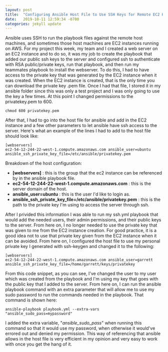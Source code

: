 ```yaml
---
layout: post
title:  "Configuring Ansible Host File to Use SSH Keys for Remote EC2 Host"
date:   2019-10-11 12:59:34 -0700
categories: jekyll update
---
```

 
Ansible uses SSH to run the playbook files against the remote host machines, and sometimes those host machines are EC2 instances running
on AWS.  For my project this week, my team and I created a web server on an EC2 instance and to do so, it was my job to create the playbook that added our public ssh keys to the server and configured ssh to authenticate with RSA public/private keys, run that playbook, and then run my teammates playbook to install the webserver.  To do this, I had to have access to the private key that was generated by the EC2 instance when it was created.  When the EC2 instance is created, that is the only time you can download the private key .pem file.  Once I had that file, I stored it in my ansible folder since this was only a test project and I was only going to use the key a few times.  At this point I changed permissions to the privatekey.pem to 600.
```
chmod 600 privatekey.pem
```
After that, I had to go into the host file for ansible and add in the EC2 instance and a few other parameters to let ansible have ssh access to the server.  Here's what an example of the lines I had to add to the host file should look like:
```
[webservers]
ec2-54-12-244-22-west-1.compute.amazonaws.com ansible_user=ubuntu ansible_ssh_private_key_file=/etc/ansible/privatekey.pem
```
Breakdown of the host configuration:
- **[webservers]** : this is the group that the ec2 instance can be referenced by in the ansible playbook file.
- **ec2-54-12-244-22-west-1.compute.amazonaws.com** : this is the server domain of the host.
- **ansible_user=ubuntu** : this is the user I'd like to login as.
- **ansible_ssh_private_key_file=/etc/ansible/privatekey.pem** : this is the path to the private key I'm using to access the server through ssh.

After I privided this information I was able to run my ssh.yml playbook that would add the needed users, their admin permissions, and their public keys to the server.  From here on, I no longer needed to use the private key that was given to me from the EC2 instance creation.  For good practice, it is a good idea not to use that private key given from the EC2 instance when it can be avoided.  From here on, I configured the host file to use my personal private key I generated with ssh-keygen and changed it to the following:
```
[webservers]
ec2-54-12-244-22-west-1.compute.amazonaws.com ansible_user=garrett ansible_ssh_private_key_file=/home/garrett/keys/privatekey
```
From this code snippet, as you can see, I've changed the user to my user which was created from the playbook and I'm using my key that goes with the public key that I added to the server.  From here on, I can run the ansible playbook command with an extra parameter that will allow me to use my sudo password to run the commands needed in the playbook.  That command is shown here:
```
ansible-playbook playbook.yml --extra-vars "ansible_sudo_pass=mypassword"
```
I added the extra variable, "*ansible_sudo_pass*" when running this command so that it would use my password, when otherwise it would've errored out and denied my permission.  This way of referencing that ansible allows in the host file is very efficient in my opinion and very easy to work with once you get the hang of it.  
